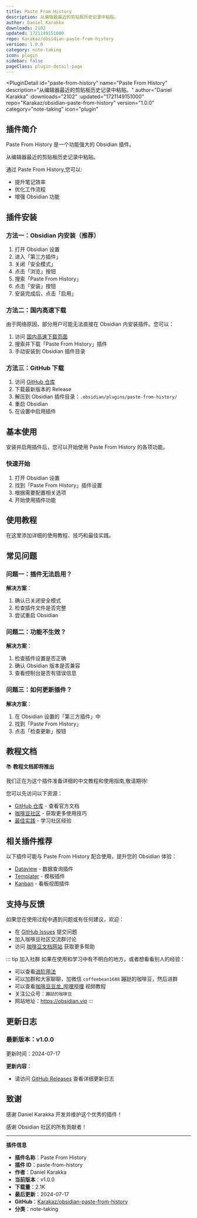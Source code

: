 ```yaml
---
title: Paste From History
description: 从编辑器最近的剪贴板历史记录中粘贴。
author: Daniel Karakka
downloads: 2102
updated: 1721149151000
repo: Karakaz/obsidian-paste-from-history
version: 1.0.0
category: note-taking
icon: plugin
sidebar: false
pageClass: plugin-detail-page
---
```


<PluginDetail
  id="paste-from-history"
  name="Paste From History"
  description="从编辑器最近的剪贴板历史记录中粘贴。"
  author="Daniel Karakka"
  :downloads="2102"
  :updated="1721149151000"
  repo="Karakaz/obsidian-paste-from-history"
  version="1.0.0"
  category="note-taking"
  icon="plugin"
>

<!-- AUTO_GENERATED_START -->
## 插件简介

Paste From History 是一个功能强大的 Obsidian 插件。

从编辑器最近的剪贴板历史记录中粘贴。

通过 Paste From History,您可以:

- 提升笔记效率
- 优化工作流程
- 增强 Obsidian 功能

<!-- AUTO_GENERATED_END -->

<!-- AUTO_GENERATED_START -->
## 插件安装

### 方法一：Obsidian 内安装（推荐）

1. 打开 Obsidian 设置
2. 进入「第三方插件」
3. 关闭「安全模式」
4. 点击「浏览」按钮
5. 搜索「Paste From History」
6. 点击「安装」按钮
7. 安装完成后，点击「启用」

### 方法二：国内高速下载

由于网络原因，部分用户可能无法直接在 Obsidian 内安装插件。您可以：

1. 访问 [国内高速下载页面](/zh/documentation/obsidian-plugins-download.html)
2. 搜索并下载「Paste From History」插件
3. 手动安装到 Obsidian 插件目录

### 方法三：GitHub 下载

1. 访问 [GitHub 仓库](https://github.com/Karakaz/obsidian-paste-from-history)
2. 下载最新版本的 Release
3. 解压到 Obsidian 插件目录：`.obsidian/plugins/paste-from-history/`
4. 重启 Obsidian
5. 在设置中启用插件

## 基本使用

安装并启用插件后，您可以开始使用 Paste From History 的各项功能。

### 快速开始

1. 打开 Obsidian 设置
2. 找到「Paste From History」插件设置
3. 根据需要配置相关选项
4. 开始使用插件功能

<!-- AUTO_GENERATED_END -->

<!-- CUSTOM_CONTENT_START:tutorial -->
## 使用教程

在这里添加详细的使用教程、技巧和最佳实践。

<!-- CUSTOM_CONTENT_END:tutorial -->

<!-- SHARED_CONTENT_START -->
## 常见问题

### 问题一：插件无法启用？

**解决方案**：
1. 确认已关闭安全模式
2. 检查插件文件是否完整
3. 尝试重启 Obsidian

### 问题二：功能不生效？

**解决方案**：
1. 检查插件设置是否正确
2. 确认 Obsidian 版本是否兼容
3. 查看控制台是否有错误信息

### 问题三：如何更新插件？

**解决方案**：
1. 在 Obsidian 设置的「第三方插件」中
2. 找到「Paste From History」
3. 点击「检查更新」按钮

## 教程文档

📚 **教程文档即将推出**

我们正在为这个插件准备详细的中文教程和使用指南,敬请期待!

您可以先访问以下资源：
- [GitHub 仓库](https://github.com/Karakaz/obsidian-paste-from-history) - 查看官方文档
- [咖啡豆社区](/zh/bases/) - 获取更多使用技巧
- [最佳实践](/zh/best-practices/) - 学习社区经验

## 相关插件推荐

以下插件可能与 Paste From History 配合使用，提升您的 Obsidian 体验：

- [Dataview](/zh/plugins/dataview.html) - 数据查询插件
- [Templater](/zh/plugins/templater-obsidian.html) - 模板插件
- [Kanban](/zh/plugins/obsidian-kanban.html) - 看板视图插件

## 支持与反馈

如果您在使用过程中遇到问题或有任何建议，欢迎：

- 在 [GitHub Issues](https://github.com/Karakaz/obsidian-paste-from-history/issues) 提交问题
- 加入咖啡豆社区交流群讨论
- 访问 [咖啡豆文档网站](https://obsidian.vip) 获取更多帮助

::: tip 加入社群
如果在使用和学习中有不明白的地方，或者想看看别人的经验：
- 可以查看[进阶用法](/zh/advanced)
- 可以加群和大家聊聊，加微信 `coffeebean1688` 蹦跶的咖啡豆，然后进群
- 可以查看[咖啡豆豆龙_哔哩哔哩](https://space.bilibili.com/618777356) 视频教程
- 关注公众号：`蹦跶的咖啡豆`
- 网站地址：https://obsidian.vip
:::
<!-- SHARED_CONTENT_END -->

<!-- AUTO_GENERATED_START -->
## 更新日志

### 最新版本：v1.0.0

更新时间：2024-07-17

**更新内容**：
- 请访问 [GitHub Releases](https://github.com/Karakaz/obsidian-paste-from-history/releases) 查看详细更新日志

## 致谢

感谢 Daniel Karakka 开发并维护这个优秀的插件！

感谢 Obsidian 社区的所有贡献者！

---

**插件信息**
- **插件名称**：Paste From History
- **插件 ID**：paste-from-history
- **作者**：Daniel Karakka
- **当前版本**：v1.0.0
- **下载量**：2.1K
- **最后更新**：2024-07-17
- **GitHub**：[Karakaz/obsidian-paste-from-history](https://github.com/Karakaz/obsidian-paste-from-history)
- **分类**：note-taking
<!-- AUTO_GENERATED_END -->

</PluginDetail>

